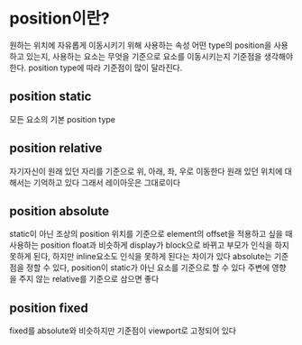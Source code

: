 # position이란?
원하는 위치에 자유롭게 이동시키기 위해 사용하는 속성
어떤 type의 position을 사용하고 있는지, 사용하는 요소는 무엇을 기준으로 요소를 이동시키는지 기준점을 생각해야 한다.
position type에 따라 기준점이 많이 달라진다.


## position static
모든 요소의 기본 position type


## position relative 
자기자신이 원래 있던 자리를 기준으로 위, 아래, 좌, 우로 이동한다
원래 있던 위치에 대해서는 기억하고 있다 그래서 레이아웃은 그대로이다


## position absolute
static이 아닌 조상의 position 위치를 기준으로 element의 offset을 적용하고 싶을 때 사용하는 position
float과 비슷하게 display가 block으로 바뀌고 부모가 인식을 하지 못하게 된다, 하지만 inline요소도 인식을 못하게 된다는 차이가 있다
absolute는 기준점을 정할 수 있다, position이 static가 아닌 요소를 기준으로 할 수 있다
주변에 영향을 주지 않는 relative를 기준으로 삼으면 좋다


## position fixed 
fixed를 absolute와 비슷하지만 기준점이 viewport로 고정되어 있다